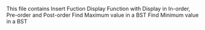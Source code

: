 This file contains
Insert Fuction
Display Function with
Display in In-order, Pre-order and Post-order
Find Maximum value in a BST
Find Minimum value in a BST

